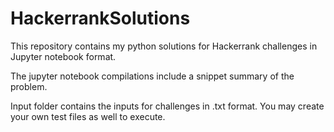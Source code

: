 # HackerrankSolutions

This repository contains my python solutions for Hackerrank challenges in Jupyter notebook format. 

The jupyter notebook compilations include a snippet summary of the problem.

Input folder contains the inputs for challenges in .txt format. You may create your own test files as well to execute. 

